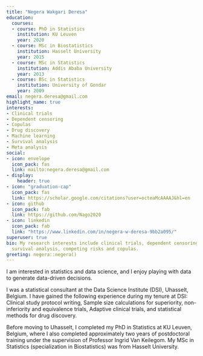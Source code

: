 ```yaml
---
title: "Negera Wakgari Deresa"
education:
  courses:
  - course: PhD in Statistics
    institution: KU Leuven
    year: 2020
  - course: MSc in Biostatistics
    institution: Hasselt University
    year: 2015
  - course: MSc in Statistics
    institution: Addis Ababa University
    year: 2013
  - course: BSc in Statistics
    institution: University of Gondar
    year: 2009
email: negera.deresa@gmail.com
highlight_name: true
interests:
- Clinical trials
- Dependent censoring
- Copulas
- Drug discovery
- Machine learning
- Survival analysis 
- Meta analysis
social:
- icon: envelope
  icon_pack: fas
  link: mailto:negera.deresa@gmail.com
- display:
    header: true
- icon: "graduation-cap"
  icon_pack: fas
  link: https://scholar.google.com/citations?user=octeaMcAAAAJ&hl=en
- icon: github
  icon_pack: fab
  link: https://github.com/Nago2020
- icon: linkedin
  icon_pack: fab
  link: "https://www.linkedin.com/in/negera-w-deresa-9bb2a095/"
superuser: true
bio: My research interests include clinical trials, dependent censoring, drug discovery,
  survival analysis, competing risks and copulas.
greeting: negera::negera()
---
```


I am interested in statistics and data science, and I enjoy playing with data to generate data-driven decisions. 

I was a statistical consultant at the Data Science Institute (DSI), Uhasselt, Belgium. I have gained the following experience during my tenure at DSI:  Clinical study protocol writing, Sample size calculations for  superiority, non-inferiority and equivalence trials, Adaptive clinical trials, and statistical methods for drug discovery. 

Before moving to Uhasselt, I completed my PhD in Statistics at KU Leuven, Belgium, where I also completed approximately two years of postdoctoral training under the supervision of Professor Ingrid Van Keilegom. My MSc in Statistics (specialization in Biostatistics) was from Hasselt University. 
